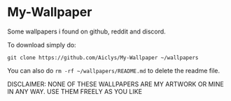 # My-Wallpaper
Some wallpapers i found on github, reddit and discord.

To download simply do:
```
git clone https://github.com/Aiclys/My-Wallpaper ~/wallpapers
```
You can also do `rm -rf ~/wallpapers/README.md` to delete the readme file.

DISCLAIMER: NONE OF THESE WALLPAPERS ARE MY ARTWORK OR MINE IN ANY WAY. USE THEM FREELY AS YOU LIKE
